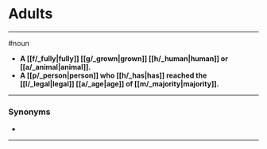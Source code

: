 # Adults
---
#noun
- **A [[f/_fully|fully]] [[g/_grown|grown]] [[h/_human|human]] or [[a/_animal|animal]].**
- **A [[p/_person|person]] who [[h/_has|has]] reached the [[l/_legal|legal]] [[a/_age|age]] of [[m/_majority|majority]].**
---
### Synonyms
- 
---
